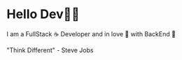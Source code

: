 # Hello Dev👋😁
I am a FullStack ☕ Developer and in love 🥰 with BackEnd 🚽

"Think Different" - Steve Jobs

